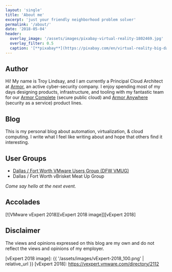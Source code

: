 ```yaml
---
layout: 'single'
title: 'About me'
excerpt: 'just your friendly neighborhood problem solver'
permalink: '/about/'
date: '2018-05-04'
header:
  overlay_image: '/assets/images/pixabay-virtual-reality-1802469.jpg'
  overlay_filter: 0.5
  caption: '[**pixabay**](https://pixabay.com/en/virtual-reality-big-data-internet-1802469/)'
---
```

## Author

Hi!  My name is Troy Lindsay, and I am currently a Principal Cloud Architect at [Armor][Armor], an active cyber-security company.  I enjoy spending most of my days designing products, infrastructure, and tooling with my fantastic team for our [Armor Complete][Armor Complete] (secure public cloud) and [Armor Anywhere][Armor Anywhere] (security as a service) product lines.

## Blog

This is my personal blog about automation, virtualization, & cloud computing.  I write what I feel like writing about and hope that others find it interesting.

## User Groups

* [Dallas / Fort Worth VMware Users Group (DFW VMUG)][DFW VMUG]
* Dallas / Fort Worth vBrisket Meat Up Group

*Come say hello at the next event.*

## Accolades

[![VMware vExpert 2018][vExpert 2018 image]][vExpert 2018]

## Disclaimer

The views and opinions expressed on this blog are my own and do not reflect the views and opinions of my employer.

[Armor]: https://www.armor.com/
[Armor Complete]: https://www.armor.com/armor-complete-secure-hosting/
[Armor Anywhere]: https://www.armor.com/armor-anywhere-security/
[DFW VMUG]: https://community.vmug.com/communities/localcommunityhome?CommunityKey=728ccc0f-3171-43e8-8cbc-64119afb8c90
[vExpert 2018 image]: {{ '/assets/images/vExpert-2018_100.png' | relative_url }}
[vExpert 2018]: https://vexpert.vmware.com/directory/2112
